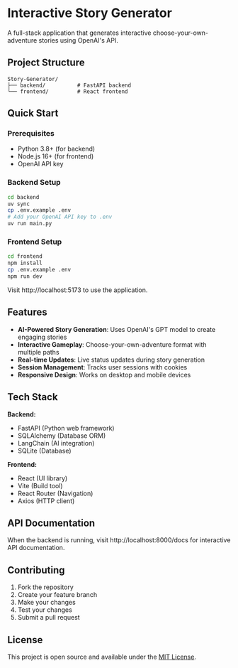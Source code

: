 # Interactive Story Generator

A full-stack application that generates interactive choose-your-own-adventure stories using OpenAI's API.

## Project Structure

```
Story-Generator/
├── backend/          # FastAPI backend
└── frontend/         # React frontend
```

## Quick Start

### Prerequisites
- Python 3.8+ (for backend)
- Node.js 16+ (for frontend)
- OpenAI API key

### Backend Setup
```bash
cd backend
uv sync
cp .env.example .env
# Add your OpenAI API key to .env
uv run main.py
```

### Frontend Setup
```bash
cd frontend
npm install
cp .env.example .env
npm run dev
```

Visit http://localhost:5173 to use the application.

## Features

- **AI-Powered Story Generation**: Uses OpenAI's GPT model to create engaging stories
- **Interactive Gameplay**: Choose-your-own-adventure format with multiple paths
- **Real-time Updates**: Live status updates during story generation
- **Session Management**: Tracks user sessions with cookies
- **Responsive Design**: Works on desktop and mobile devices

## Tech Stack

**Backend:**
- FastAPI (Python web framework)
- SQLAlchemy (Database ORM)
- LangChain (AI integration)
- SQLite (Database)

**Frontend:**
- React (UI library)
- Vite (Build tool)
- React Router (Navigation)
- Axios (HTTP client)

## API Documentation

When the backend is running, visit http://localhost:8000/docs for interactive API documentation.

## Contributing

1. Fork the repository
2. Create your feature branch
3. Make your changes
4. Test your changes
5. Submit a pull request

## License

This project is open source and available under the [MIT License](LICENSE).
